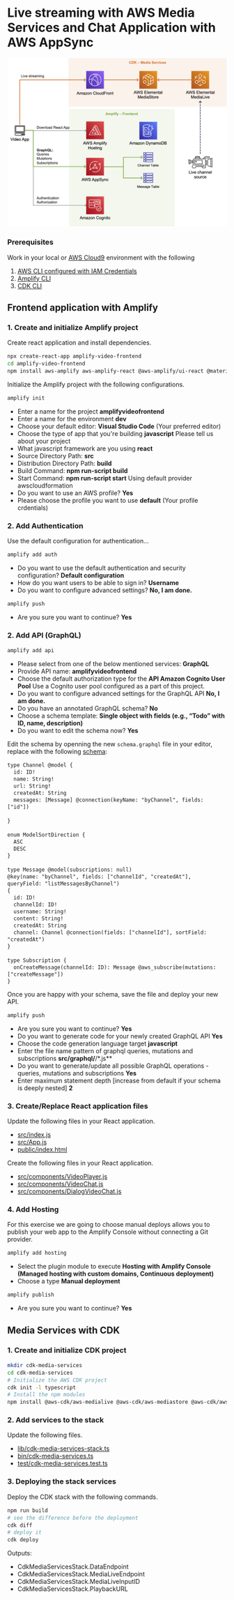 # Live streaming with AWS Media Services and Chat Application with AWS AppSync

![ Live streaming with AWS Media Services and Chat Application with AWS AppSync](images/diagram.png)

### Prerequisites

Work in your local or [AWS Cloud9](https://aws.amazon.com/cloud9/) environment with the following 

1. [AWS CLI configured with IAM Credentials](https://docs.aws.amazon.com/cli/latest/reference/configure/)
2. [Amplify CLI](https://docs.amplify.aws/cli/start/install)
3. [CDK CLI](https://docs.aws.amazon.com/cdk/latest/guide/getting_started.html#getting_started_install)

## Frontend application with Amplify

### 1. Create and initialize Amplify project

Create react application and install dependencies.

``` bash
npx create-react-app amplify-video-frontend
cd amplify-video-frontend
npm install aws-amplify aws-amplify-react @aws-amplify/ui-react @material-ui/core @material-ui/icons video.js
```

Initialize the Amplify project with the following configurations.

``` bash
amplify init
```

* Enter a name for the project **amplifyvideofrontend**
* Enter a name for the environment **dev**
* Choose your default editor: **Visual Studio Code** (Your preferred editor)
* Choose the type of app that you're building **javascript**
Please tell us about your project
* What javascript framework are you using **react**
* Source Directory Path: **src**
* Distribution Directory Path: **build**
* Build Command: **npm run-script build**
* Start Command: **npm run-script start**
Using default provider awscloudformation
* Do you want to use an AWS profile? **Yes**
* Please choose the profile you want to use **default** (Your profile crdentials)

### 2. Add Authentication

Use the default configuration for authentication...

``` bash
amplify add auth
```

* Do you want to use the default authentication and security configuration? **Default configuration**
* How do you want users to be able to sign in? **Username**
* Do you want to configure advanced settings? **No, I am done.**

``` bash
amplify push
```

* Are you sure you want to continue? **Yes**

### 2. Add API (GraphQL)

``` bash
amplify add api
```

* Please select from one of the below mentioned services: **GraphQL**
* Provide API name: **amplifyvideofrontend**
* Choose the default authorization type for the **API Amazon Cognito User Pool**
Use a Cognito user pool configured as a part of this project.
* Do you want to configure advanced settings for the GraphQL API **No, I am done.**
* Do you have an annotated GraphQL schema? **No**
* Choose a schema template: **Single object with fields (e.g., “Todo” with ID, name, description)**
* Do you want to edit the schema now? **Yes**

Edit the schema by openning the new `schema.graphql` file in your editor, replace with the following [schema](amplify-video-frontend/amplify/backend/api/amplifyvideofrontend/schema.graphql):

```
type Channel @model {
  id: ID!
  name: String!
  url: String!
  createdAt: String
  messages: [Message] @connection(keyName: "byChannel", fields: ["id"])

}

enum ModelSortDirection {
  ASC
  DESC
}

type Message @model(subscriptions: null)
@key(name: "byChannel", fields: ["channelId", "createdAt"], queryField: "listMessagesByChannel")
{
  id: ID!
  channelId: ID!
  username: String!
  content: String!
  createdAt: String
  channel: Channel @connection(fields: ["channelId"], sortField: "createdAt")
}

type Subscription {
  onCreateMessage(channelId: ID): Message @aws_subscribe(mutations: ["createMessage"])
}
```

Once you are happy with your schema, save the file and deploy your new API.

``` bash
amplify push
```

* Are you sure you want to continue? **Yes**
* Do you want to generate code for your newly created GraphQL API **Yes**
* Choose the code generation language target **javascript**
* Enter the file name pattern of graphql queries, mutations and subscriptions **src/graphql/**/*.js**
* Do you want to generate/update all possible GraphQL operations - queries, mutations and subscriptions **Yes**
* Enter maximum statement depth [increase from default if your schema is deeply nested] **2**

### 3. Create/Replace React application files

Update the following files in your React application.

* [src/index.js](amplify-video-frontend/src/index.js)
* [src/App.js](amplify-video-frontend/src/App.js)
* [public/index.html](amplify-video-frontend/public/index.html)

Create the following files in your React application.

* [src/components/VideoPlayer.js](amplify-video-frontend/src/components/VideoPlayer.js)
* [src/components/VideoChat.js](amplify-video-frontend/src/components/VideoChat.js)
* [src/components/DialogVideoChat.js](amplify-video-frontend/src/components/DialogVideoChat.js)

### 4. Add Hosting

For this exercise we are going to choose manual deploys allows you to publish your web app to the Amplify Console without connecting a Git provider.

``` bash
amplify add hosting
```

* Select the plugin module to execute **Hosting with Amplify Console (Managed hosting with custom domains, Continuous deployment)**
* Choose a type **Manual deployment**

``` bash
amplify publish
```

* Are you sure you want to continue? **Yes**

## Media Services with CDK

### 1. Create and initialize CDK project

``` bash
mkdir cdk-media-services
cd cdk-media-services
# Initialize the AWS CDK project
cdk init -l typescript
# Install the npm modules
npm install @aws-cdk/aws-medialive @aws-cdk/aws-mediastore @aws-cdk/aws-cloudfront @aws-cdk/aws-iam
```

### 2. Add services to the stack

Update the following files.

* [lib/cdk-media-services-stack.ts](cdk-media-services/lib/cdk-media-services-stack.ts)
* [bin/cdk-media-services.ts](cdk-media-services/bin/cdk-media-services.ts)
* [test/cdk-media-services.test.ts](cdk-media-services/test/cdk-media-services.test.ts)

### 3. Deploying the stack services

Deploy the CDK stack with the following commands.

``` bash
npm run build
# see the difference before the deployment
cdk diff
# deploy it
cdk deploy
```

Outputs:

* CdkMediaServicesStack.DataEndpoint
* CdkMediaServicesStack.MediaLiveEndpoint
* CdkMediaServicesStack.MediaLiveInputID
* CdkMediaServicesStack.PlaybackURL